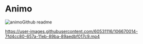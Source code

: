 # Animo
![animoGithub readme](https://user-images.githubusercontent.com/60531116/98749825-77f5f980-238a-11eb-9c96-1c653afcfdce.png)

https://user-images.githubusercontent.com/60531116/106670014-7fd4cc80-657a-11eb-89ba-89aedbf017c9.mp4

